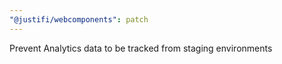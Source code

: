 ```yaml
---
"@justifi/webcomponents": patch
---
```


Prevent Analytics data to be tracked from staging environments
